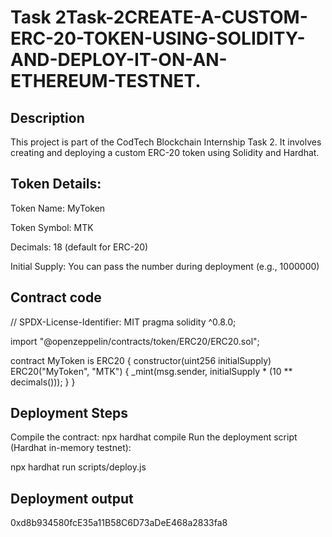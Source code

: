 # Task 2Task-2CREATE-A-CUSTOM-ERC-20-TOKEN-USING-SOLIDITY-AND-DEPLOY-IT-ON-AN-ETHEREUM-TESTNET.
## Description
This project is part of the CodTech Blockchain Internship Task 2. It involves creating and deploying a custom ERC-20 token using Solidity and Hardhat.
## Token Details:
Token Name: MyToken

Token Symbol: MTK

Decimals: 18 (default for ERC-20)

Initial Supply: You can pass the number during deployment (e.g., 1000000)
## Contract code 

// SPDX-License-Identifier: MIT
pragma solidity ^0.8.0;

import "@openzeppelin/contracts/token/ERC20/ERC20.sol";

contract MyToken is ERC20 {
    constructor(uint256 initialSupply) ERC20("MyToken", "MTK") {
        _mint(msg.sender, initialSupply * (10 ** decimals()));
    }
}

## Deployment Steps
Compile the contract:
 npx hardhat compile
Run the deployment script (Hardhat in-memory testnet):

npx hardhat run scripts/deploy.js
## Deployment output
0xd8b934580fcE35a11B58C6D73aDeE468a2833fa8 
